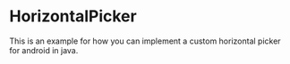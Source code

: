 # HorizontalPicker
This is an example for how you can implement a custom horizontal picker for android in java.
